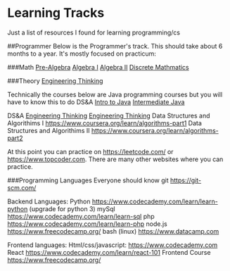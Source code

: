 # Learning Tracks
Just a list of resources I found for learning programming/cs

##Programmer
Below is the Programmer's track. This should take about 6 months to a year. It's mostly focused on practicum:

###Math
[Pre-Algebra](www.khanacademy.com)
[Algebra I](www.khanacademy.com)
[Algebra II](www.khanacademy.com)
[Discrete Mathmatics](https://www.youtube.com/watch?v=A3Ffwsnad0k&list=PLl-gb0E4MII28GykmtuBXNUNoej-vY5Rz)

###Theory
[Engineering Thinking](https://www.edx.org/cs50)

Technically the courses below are Java programming courses but you will have to know this to do DS&A
[Intro to Java](https://www.codecademy.com/learn/learn-java)
[Intermediate Java](https://www.codecademy.com/learn/learn-intermediate-java)


DS&A
[Engineering Thinking](https://www.edx.org/cs50)
[Engineering Thinking](https://www.edx.org/cs50)
Data Structures and Algorithims I https://www.coursera.org/learn/algorithms-part1
Data Structures and Algorithims II https://www.coursera.org/learn/algorithms-part2

At this point you can practice on https://leetcode.com/ or https://www.topcoder.com. There are many other websites where you can practice.

###Programming Languages
Everyone should know git https://git-scm.com/

Backend Languages:
Python https://www.codecademy.com/learn/learn-python (upgrade for python 3)
mySql https://www.codecademy.com/learn/learn-sql
php https://www.codecademy.com/learn/learn-php
node.js https://www.freecodecamp.org/
bash (linux) https://www.datacamp.com 

Frontend languages:
Html/css/javascript: https://www.codecademy.com
React https://www.codecademy.com/learn/react-101
Frontend Course https://www.freecodecamp.org/


